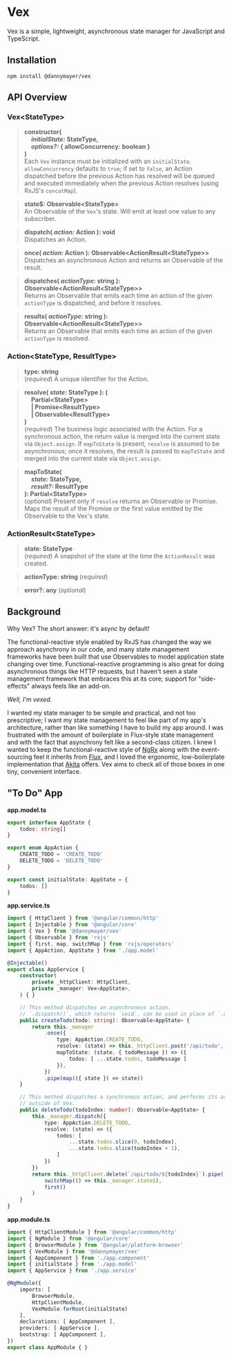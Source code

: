 # Vex

Vex is a simple, lightweight, asynchronous state manager for JavaScript and TypeScript.


## Installation

`npm install @dannymayer/vex`


## API Overview

### Vex\<StateType>

> **constructor(** <br>
  &nbsp;&nbsp;&nbsp;&nbsp;***initialState:* StateType,** <br>
  &nbsp;&nbsp;&nbsp;&nbsp;***options?:* { allowConcurrency: boolean }** <br>
  **)** <br>
  Each `Vex` instance must be initialized with an `initialState`. <br>
  `allowConcurrency` defaults to `true`; if set to `false`, an Action dispatched before
  the previous Action has resolved will be queued and executed immediately when the
  previous Action resolves (using RxJS's `concatMap`).

> **state$: Observable\<StateType>** <br>
  An Observable of the `Vex`'s state. Will emit at least one value to any subscriber.

> **dispatch( *action:* Action ): void** <br>
  Dispatches an Action.

> **once( *action:* Action ): Observable\<ActionResult\<StateType>>** <br>
  Dispatches an asynchronous Action and returns an Observable of the result.

> **dispatches( *actionType*: string ): Observable\<ActionResult\<StateType>>** <br>
  Returns an Observable that emits each time an action of the given `actionType` is
  dispatched, and before it resolves.

> **results( *actionType*: string ): Observable\<ActionResult\<StateType>>** <br>
  Returns an Observable that emits each time an action of the given `actionType` is
  resolved.

### Action\<StateType, ResultType>

> **type: string** <br>
  (*required*) A unique identifier for the Action.
  
> **resolve( *state:* StateType ): (** <br>
  &nbsp;&nbsp;&nbsp;&nbsp;**Partial\<StateType>** <br>
  &nbsp;&nbsp;&nbsp;&nbsp;**| Promise\<ResultType>** <br>
  &nbsp;&nbsp;&nbsp;&nbsp;**| Observable\<ResultType>** <br>
  **)** <br>
  (*required*) The business logic associated with the Action. For a synchronous action,
  the return value is merged into the current state via `Object.assign`. If `mapToState`
  is present, `resolve` is assumed to be asynchronous; once it resolves, the result is
  passed to `mapToState` and merged into the current state via `Object.assign`.

> **mapToState(** <br>
  &nbsp;&nbsp;&nbsp;&nbsp;***state:* StateType,** <br>
  &nbsp;&nbsp;&nbsp;&nbsp;***result?:* ResultType** <br>
  **): Partial\<StateType>** <br>
  (*optional*) Present only if `resolve` returns an Observable or Promise. Maps the result
  of the Promise or the first value emitted by the Observable to the Vex's state.

### ActionResult\<StateType>

> **state: StateType** <br>
  (*required*) A snapshot of the state at the time the `ActionResult` was created.

> **actionType: string** (*required*)

> **error?: any** (*optional*)


## Background

Why Vex? The short answer: it's async by default!

The functional-reactive style enabled by RxJS has changed the way we approach asynchrony
in our code, and many state management frameworks have been built that use Observables to
model application state changing over time. Functional-reactive programming is also great
for doing asynchronous things like HTTP requests, but I haven't seen a state management
framework that embraces this at its core; support for "side-effects" always feels like an
add-on.

*Well, I'm vexed.*

I wanted my state manager to be simple and practical, and not too prescriptive; I want my
state management to feel like part of my app's architecture, rather than like something I
have to build my app around. I was frustrated with the amount of boilerplate in Flux-style
state management and with the fact that asynchrony felt like a second-class citizen. I
knew I wanted to keep the functional-reactive style of [NgRx](https://ngrx.io/) along with
the event-sourcing feel it inherits from [Flux](https://facebook.github.io/flux/), and I
loved the ergonomic, low-boilerplate implementation that [Akita](https://github.com/datorama/akita)
offers. Vex aims to check all of those boxes in one tiny, convenient interface.


## "To Do" App

**app.model.ts**
```ts
export interface AppState {
    todos: string[]
}

export enum AppAction {
    CREATE_TODO = 'CREATE_TODO'
    DELETE_TODO = 'DELETE_TODO'
}

export const initialState: AppState = {
    todos: []
}
```

**app.service.ts**
```ts
import { HttpClient } from '@angular/common/http'
import { Injectable } from '@angular/core'
import { Vex } from '@dannymayer/vex'
import { Observable } from 'rxjs'
import { first, map, switchMap } from 'rxjs/operators'
import { AppAction, AppState } from './app.model'

@Injectable()
export class AppService {
    constructor(
        private _httpClient: HttpClient,
        private _manager: Vex<AppState>,
    ) { }

    // This method dispatches an asynchronous action.
    // `.dispatch()`, which returns `void`, can be used in place of `.once()`.
    public createTodo(todo: string): Observable<AppState> {
        return this._manager
            .once({
                type: AppAction.CREATE_TODO,
                resolve: (state) => this._httpClient.post('/api/todo', { todo }),
                mapToState: (state, { todoMessage }) => ({
                    todos: [ ...state.todos, todoMessage ]
                }),
            })
            .pipe(map(({ state }) => state))
    }

    // This method dispatches a synchronous action, and performs its asynchronous logic
    // outside of Vex.
    public deleteTodo(todoIndex: number): Observable<AppState> {
        this._manager.dispatch({
            type: AppAction.DELETE_TODO,
            resolve: (state) => ({
                todos: [
                    ...state.todos.slice(0, todoIndex),
                    ...state.todos.slice(todoIndex + 1),
                ]
            })
        })
        return this._httpClient.delete(`/api/todo/${todoIndex}`).pipe(
            switchMap(() => this._manager.state$),
            first()
        )
    }
}
```

**app.module.ts**
```ts
import { HttpClientModule } from '@angular/common/http'
import { NgModule } from '@angular/core'
import { BrowserModule } from '@angular/platform-browser'
import { VexModule } from '@dannymayer/vex'
import { AppComponent } from './app.component'
import { initialState } from './app.model'
import { AppService } from './app.service'

@NgModule({
    imports: [
        BrowserModule,
        HttpClientModule,
        VexModule.forRoot(initialState)
    ],
    declarations: [ AppComponent ],
    providers: [ AppService ],
    bootstrap: [ AppComponent ],
})
export class AppModule { }
```
